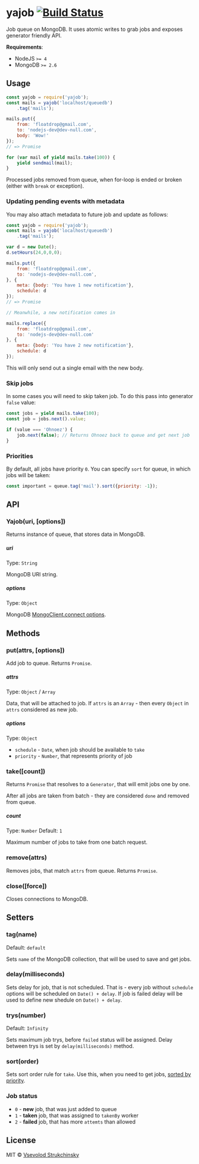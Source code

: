 # yajob [![Build Status](https://travis-ci.org/floatdrop/yajob.svg?branch=master)](https://travis-ci.org/floatdrop/yajob)

Job queue on MongoDB. It uses atomic writes to grab jobs and exposes generator friendly API.

__Requirements__:

 * NodeJS `>= 4`
 * MongoDB `>= 2.6`

## Usage

```js
const yajob = require('yajob');
const mails = yajob('localhost/queuedb')
    .tag('mails');

mails.put({
    from: 'floatdrop@gmail.com',
    to: 'nodejs-dev@dev-null.com',
    body: 'Wow!'
});
// => Promise

for (var mail of yield mails.take(100)) {
    yield sendmail(mail);
}
```

Processed jobs removed from queue, when for-loop is ended or broken (either with `break` or exception).

### Updating pending events with metadata

You may also attach metadata to future job and update as follows:

```js
const yajob = require('yajob');
const mails = yajob('localhost/queuedb')
    .tag('mails');

var d = new Date();
d.setHours(24,0,0,0);

mails.put({
    from: 'floatdrop@gmail.com',
    to: 'nodejs-dev@dev-null.com',
}, {
    meta: {body: 'You have 1 new notification'},
    schedule: d
});
// => Promise

// Meanwhile, a new notification comes in

mails.replace({
    from: 'floatdrop@gmail.com',
    to: 'nodejs-dev@dev-null.com'
}, {
    meta: {body: 'You have 2 new notification'},
    schedule: d
});

```

This will only send out a single email with the new body.

### Skip jobs

In some cases you will need to skip taken job. To do this pass into generator `false` value:

```js
const jobs = yield mails.take(100);
const job = jobs.next().value;

if (value === 'Ohnoez') {
    job.next(false); // Returns Ohnoez back to queue and get next job
}
```

### Priorities

By default, all jobs have priority `0`. You can specify `sort` for queue, in which jobs will be taken:

```js
const important = queue.tag('mail').sort({priority: -1});
```

## API

### Yajob(uri, [options])

Returns instance of queue, that stores data in MongoDB.

##### uri
Type: `String`

MongoDB URI string.

##### options
Type: `Object`

MongoDB [MongoClient.connect options](http://mongodb.github.io/node-mongodb-native/2.1/api/MongoClient.html).


## Methods

### put(attrs, [options])

Add job to queue. Returns `Promise`.

##### attrs
Type: `Object` / `Array`

Data, that will be attached to job. If `attrs` is an `Array` - then every `Object` in `attrs` considered as new job.

##### options
Type: `Object`

 * `schedule` - `Date`, when job should be available to `take`
 * `priority` - `Number`, that represents priority of job

### take([count])

Returns `Promise` that resolves to a `Generator`, that will emit jobs one by one.

After all jobs are taken from batch - they are considered `done` and removed from queue.

##### count
Type: `Number`
Default: `1`

Maximum number of jobs to take from one batch request.

### remove(attrs)

Removes jobs, that match `attrs` from queue. Returns `Promise`.

### close([force])

Closes connections to MongoDB.

## Setters

### tag(name)
Default: `default`

Sets `name` of the MongoDB collection, that will be used to save and get jobs.

### delay(milliseconds)

Sets delay for job, that is not scheduled. That is - every job without `schedule` options will be scheduled on `Date() + delay`.
If job is failed delay will be used to define new shedule on `Date() + delay`.

### trys(number)
Default: `Infinity`

Sets maximum job trys, before `failed` status will be assigned.
Delay between trys is set by `delay(milliseconds)` method.

### sort(order)

Sets sort order rule for `take`. Use this, when you need to get jobs, [sorted by priority](#priorities).

### Job status

* `0` - __new__ job, that was just added to queue
* `1` - __taken__ job, that was assigned to `takenBy` worker
* `2` - __failed__ job, that has more `attemts` than allowed

## License

MIT © [Vsevolod Strukchinsky](floatdrop@gmail.com)
